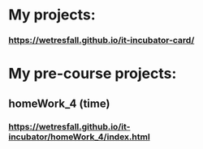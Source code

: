 # My projects:

### https://wetresfall.github.io/it-incubator-card/

# My pre-course projects:

## homeWork_4 (time)
### https://wetresfall.github.io/it-incubator/homeWork_4/index.html
